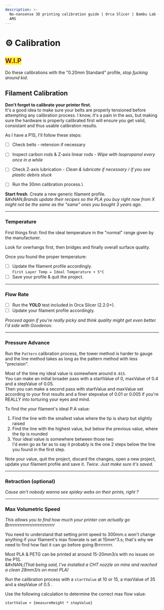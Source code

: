 ```yaml
---
description: >-
  No-nonsense 3D printing calibration guide | Orca Slicer | Bambu Lab - P1S x
  AMS
---
```


# ⚙️ Calibration

## <mark style="color:purple;">W.I.P</mark>

Do these calibrations with the "0.20mm Standard" profile, _stop fµcking around kid_.

## Filament Calibration

**Don't forget to calibrate your printer first.**\
It's a good idea to make sure your belts are properly tensioned before attempting any calibration process. I know, it's a pain in the ass, but making sure the hardware is properly calibrated first will ensure you get valid, consistant and thus usable calibration results.

As I have a P1S, I'll follow these steps:&#x20;

* [ ] Check belts - retension if necessary
* [ ] Inspect carbon rods & Z-axis linear rods - _Wipe with Isopropanol every once in a while_
* [ ] Check Z-axis lubrication - _Clean & lubricate if necessary / if you see plastic debris stuck_
* [ ] Run the 30mn calibration process.\


**Start fresh**. Create a new generic filament profile.\
&#xNAN;_&#x42;rands update their recipes so the PLA you buy right now from X might not be the same as the "same" ones you bought 3 years ago._

***

### Temperature

First things first: find the ideal temperature in the "normal" range given by the manufacturer.

Look for overhangs first, then bridges and finally overall surface quality.

Once you found the proper temperature:

* [ ] Update the filament profile accordingly.\
  `First Layer Temp = Ideal Temperature + 5°C`
* [ ] Save your profile & quit the project.

***

### Flow Rate

* [ ] Run the **YOLO** test included in Orca Slicer (2.2.0+).
* [ ] Update your filament profile accordingly.

_Proceed again if you're really picky and think quality might get even better._\
_I'd side with Goodenov._

***

### Pressure Advance

Run the `Pattern` calibration process, the tower method is harder to gauge and the line method takes as long as the pattern method with less "precision".

Most of the time my ideal value is somewhere around `0.015`.\
You can make an initial broader pass with a startValue of 0, maxValue of 0.4 and a stepValue of 0.05.\
Then you can make a second pass with startValue and maxValue set according to your first results and a finer stepvalue of 0.01 or 0.005 if you're REALLY into torturing your eyes and mind.

To find the your filament's ideal P.A value:

1. Find the line with the smallest value where the tip is sharp but slightly raised
2. Find the line with the highest value, but below the previous value, where the tip is rounded
3. Your ideal value is somewhere between those two\
   I'd even go as far as to say it probably is the one 2 steps below the line you found in the first step.

Note your value, quit the project, discard the changes, open a new project, update your filament profile and save it. _Twice. Just make sure it's saved._

***

### Retraction (optional)

_Cause ain't nobody wanna see spidey webs on their prints, right ?_

***

### Max Volumetric Speed

_This allows you to find how much your printer can actually go Brrrrrrrrrrrrrrrrrrrrrrrrrrrr_

You need to understand that setting print speed to 300mm.s won't change anything if your filament's max flowrate is set at 15mm^3.s; that's why we need to find how fast it can go before going Brrrrrrrrr.

Most PLA & PETG can be printed at around 15-20mm3/s with no issues on the P1S.\
&#xNAN;_(That being said, I've installed a CHT nozzle on mine and reached a clean 28mm3/s on most PLA)_

Run the calibration process with a `startValue` at 10 or 15, a maxValue of 35 and a stepValue of 0.5 .

Use the following calculation to determine the correct max flow value:

`startValue + {measureHeight * stepValue}`&#x20;

